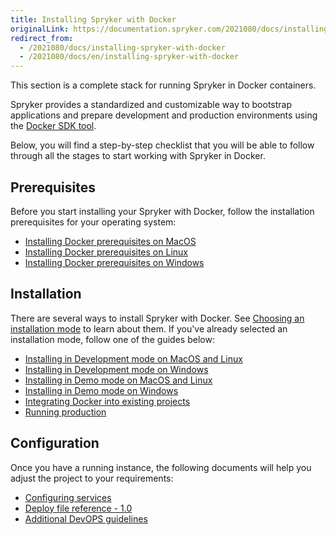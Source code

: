 ```yaml
---
title: Installing Spryker with Docker
originalLink: https://documentation.spryker.com/2021080/docs/installing-spryker-with-docker
redirect_from:
  - /2021080/docs/installing-spryker-with-docker
  - /2021080/docs/en/installing-spryker-with-docker
---
```


This section is a complete stack for running Spryker in Docker containers.

Spryker provides a standardized and customizable way to bootstrap applications and prepare development and production environments using the [Docker SDK tool](https://documentation.spryker.com/docs/docker-sdk).

Below, you will find a step-by-step checklist that you will be able to follow through all the stages to start working with Spryker in Docker.
 
 ## Prerequisites
 
Before you start installing your Spryker with Docker, follow the installation prerequisites for your operating system:
* [Installing Docker prerequisites on MacOS](https://documentation.spryker.com/docs/installing-docker-prerequisites-on-macos)
* [Installing Docker prerequisites on Linux](https://documentation.spryker.com/docs/installing-docker-prerequisites-on-linux)
* [Installing Docker prerequisites on Windows](https://documentation.spryker.com/docs/installing-docker-prerequisites-on-windows)

## Installation 
There are several ways to install Spryker with Docker. See [Choosing an installation mode](https://documentation.spryker.com/docs/choosing-an-installation-mode) to learn about them.
If you've already selected an installation mode, follow one of the guides below:
* [Installing in Development mode on MacOS and Linux](https://documentation.spryker.com/docs/installing-in-development-mode-on-macos-and-linux)
* [Installing in Development mode on Windows](https://documentation.spryker.com/docs/installing-in-development-mode-on-windows)
* [Installing in Demo mode on MacOS and Linux](https://documentation.spryker.com/docs/installing-in-demo-mode-on-macos-and-linux)
* [Installing in Demo mode on Windows](https://documentation.spryker.com/docs/installing-in-demo-mode-on-windows)
* [Integrating Docker into existing projects](https://documentation.spryker.com/docs/integrating-docker-into-existing-projects)
* [Running production](https://documentation.spryker.com/docs/running-production)


## Configuration

Once you have a running instance, the following documents will help you adjust the project to your requirements:
* [Configuring services](https://documentation.spryker.com/docs/configuring-services)
* [Deploy file reference - 1.0](https://documentation.spryker.com/docs/deploy-file-reference-10)
* [Additional DevOPS guidelines](https://documentation.spryker.com/docs/additional-devops-guidelines)

